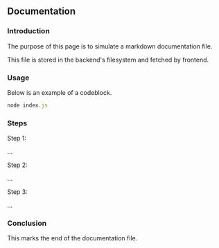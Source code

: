## Documentation

### Introduction

The purpose of this page is to simulate a markdown documentation file.

This file is stored in the backend's filesystem and fetched by frontend.

### Usage

Below is an example of a codeblock.

```javascript
node index.js
```

### Steps

Step 1:

...

Step 2:

...

Step 3:

...

### Conclusion

This marks the end of the documentation file.